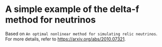 A simple example of the delta-f method for neutrinos
====================================================

Based on ``An optimal nonlinear method for simulating relic neutrinos``. For
more details, refer to https://arxiv.org/abs/2010.07321.
